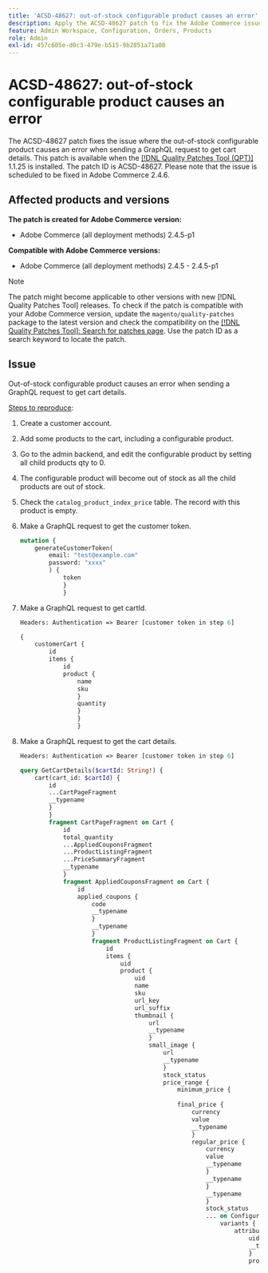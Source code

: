 ```yaml
---
title: 'ACSD-48627: out-of-stock configurable product causes an error'
description: Apply the ACSD-48627 patch to fix the Adobe Commerce issue where the out-of-stock configurable product causes an error when sending a GraphQL request to get cart details.
feature: Admin Workspace, Configuration, Orders, Products
role: Admin
exl-id: 457c605e-d0c3-479e-b515-9b2851a71a08
---
```

# ACSD-48627: out-of-stock configurable product causes an error

The ACSD-48627 patch fixes the issue where the out-of-stock configurable product causes an error when sending a GraphQL request to get cart details. This patch is available when the [[!DNL Quality Patches Tool (QPT)]](https://experienceleague.adobe.com/en/docs/commerce-operations/tools/quality-patches-tool/quality-patches-tool-to-self-serve-quality-patches) 1.1.25 is installed. The patch ID is ACSD-48627. Please note that the issue is scheduled to be fixed in Adobe Commerce 2.4.6. 

## Affected products and versions

**The patch is created for Adobe Commerce version:**

* Adobe Commerce (all deployment methods) 2.4.5-p1

**Compatible with Adobe Commerce versions:**

* Adobe Commerce (all deployment methods) 2.4.5 - 2.4.5-p1

>[!NOTE]
>
>The patch might become applicable to other versions with new [!DNL Quality Patches Tool] releases. To check if the patch is compatible with your Adobe Commerce version, update the `magento/quality-patches` package to the latest version and check the compatibility on the [[!DNL Quality Patches Tool]: Search for patches page](https://experienceleague.adobe.com/tools/commerce-quality-patches/index.html). Use the patch ID as a search keyword to locate the patch.

## Issue

Out-of-stock configurable product causes an error when sending a GraphQL request to get cart details.

<u>Steps to reproduce</u>:

1. Create a customer account.
1. Add some products to the cart, including a configurable product.
1. Go to the admin backend, and edit the configurable product by setting all child products qty to 0.
1. The configurable product will become out of stock as all the child products are out of stock.
1. Check the `catalog_product_index_price` table. The record with this product is empty.
1. Make a GraphQL request to get the customer token.

    ```GraphQL
    mutation {
        generateCustomerToken(
            email: "test@example.com"
            password: "xxxx"
            ) {
                token
                }
                }
    ```

1. Make a GraphQL request to get cartId.

    ```GraphQL
    Headers: Authentication => Bearer [customer token in step 6]
    ```

    ```GraphQL
    {
        customerCart {
            id
            items {
                id
                product {
                    name
                    sku
                    }
                    quantity
                    }
                    }
                    }
    ```

1. Make a GraphQL request to get the cart details.

    ```GraphQL
    Headers: Authentication => Bearer [customer token in step 6]
    ```

    ```GraphQL
    query GetCartDetails($cartId: String!) {
        cart(cart_id: $cartId) {
            id
            ...CartPageFragment
            __typename
            }
            }
            fragment CartPageFragment on Cart {
                id
                total_quantity
                ...AppliedCouponsFragment
                ...ProductListingFragment
                ...PriceSummaryFragment
                __typename
                }
                fragment AppliedCouponsFragment on Cart {
                    id
                    applied_coupons {
                        code
                        __typename
                        }
                        __typename
                        }
                        fragment ProductListingFragment on Cart {
                            id
                            items {
                                uid
                                product {
                                    uid
                                    name
                                    sku
                                    url_key
                                    url_suffix
                                    thumbnail {
                                        url
                                        __typename
                                        }
                                        small_image {
                                            url
                                            __typename
                                            }
                                            stock_status
                                            price_range {
                                                minimum_price {
                                                
                                                final_price {
                                                    currency
                                                    value
                                                    __typename
                                                    }
                                                    regular_price {
                                                        currency
                                                        value
                                                        __typename
                                                        }
                                                        __typename
                                                        }
                                                        __typename
                                                        }
                                                        stock_status
                                                        ... on ConfigurableProduct {
                                                            variants {
                                                                attributes {
                                                                    uid
                                                                    __typename
                                                                    }
                                                                    product {
                                                                        uid
                                                                        small_image {
                                                                            url
                                                                            __typename
                                                                            }
                                                                            stock_status
                                                                            __typename
                                                                            }
                                                                            __typename
                                                                            }
                                                                            __typename
                                                                            }
                                                                            __typename
                                                                            }
                                                                            prices {
                                                                                price {
                                                                                    currency
                                                                                    value
                                                                                    __typename
                                                                                    }
                                                                                    __typename
                                                                                    }
                                                                                    quantity
                                                                                    ... on
                                                                                    ConfigurableCartItem {
                                                                                        configurable_options {
                                                                                            id
                                                                                            configurable_product_option_uid
                                                                                            option_label
                                                                                            configurable_product_option_value_uid
                                                                                            value_label
                                                                                            __typename
                                                                                            }
                                                                                            __typename
                                                                                            }
                                                                                            __typename
                                                                                            }
                                                                                            __typename
                                                                                            }
                                                                                            fragment PriceSummaryFragment on Cart {
                                                                                                id
                                                                                                items {
                                                                                                    uid
                                                                                                    quantity
                                                                                                    __typename
                                                                                                    }
                                                                                                    ...ShippingSummaryFragment
                                                                                                    prices {
                                                                                                        ...TaxSummaryFragment
                                                                                                        ...DiscountSummaryFragment
                                                                                                        ...GrandTotalFragment
                                                                                                        subtotal_excluding_tax {
                                                                                                            currency
                                                                                                            value
                                                                                                            __typename
                                                                                                            }
                                                                                                            subtotal_including_tax {
                                                                                                                currency
                                                                                                                value
                                                                                                                __typename
                                                                                                                }
                                                                                                                __typename
                                                                                                                }
                                                                                                                __typename
                                                                                                                }
                                                                                                                fragment DiscountSummaryFragment on
                                                                                                                CartPrices {
                                                                                                                    discounts {
                                                                                                                        amount {
                                                                                                                            currency
                                                                                                                            value
                                                                                                                            __typename
                                                                                                                            }
                                                                                                                            label
                                                                                                                            __typename
                                                                                                                            }
                                                                                                                            __typename
                                                                                                                            }
                                                                                                                            fragment GrandTotalFragment on CartPrices {
                                                                                                                                grand_total {
                                                                                                                                    currency
                                                                                                                                    value
                                                                                                                                    __typename
                                                                                                                                    }
                                                                                                                                    __typename
                                                                                                                                    }
                                                                                                                                    fragment ShippingSummaryFragment on Cart {
                                                                                                                                        id
                                                                                                                                        shipping_addresses {
                                                                                                                                            selected_shipping_method {
                                                                                                                                                amount {
                                                                                                                                                    currency
                                                                                                                                                    value
                                                                                                                                                    __typename
                                                                                                                                                    }
                                                                                                                                                    __typename
                                                                                                                                                    }
                                                                                                                                                    street
                                                                                                                                                    __typename
                                                                                                                                                    }
                                                                                                                                                    __typename
                                                                                                                                                    }
                                                                                                                                                    fragment TaxSummaryFragment on CartPrices {
                                                                                                                                                        applied_taxes {
                                                                                                                                                            amount {
                                                                                                                                                                currency
                                                                                                                                                                value
                                                                                                                                                                __typename
                                                                                                                                                                }
                                                                                                                                                                __typename
                                                                                                                                                                }
                                                                                                                                                                __typename
                                                                                                                                                                }
    ```

<u>Expected results</u>:

No *Internal server error* in the response.

<u>Actual results</u>:

There is an *Internal server error* in the response.

## Apply the patch

To apply individual patches, use the following links depending on your deployment method:

* Adobe Commerce or Magento Open Source on-premises: [[!DNL Quality Patches Tool] > Usage](/help/tools/quality-patches-tool/usage.md) in the [!DNL Quality Patches Tool] guide
* Adobe Commerce on cloud infrastructure: [Upgrades and Patches > Apply Patches](https://experienceleague.adobe.com/docs/commerce-cloud-service/user-guide/develop/upgrade/apply-patches.html) in the Commerce on Cloud Infrastructure guide

## Related reading

* [[!DNL Quality Patches Tool] released: a new tool to self-serve quality patches](https://experienceleague.adobe.com/en/docs/commerce-operations/tools/quality-patches-tool/quality-patches-tool-to-self-serve-quality-patches) in the support knowledge base
* [Check if patch is available for your Adobe Commerce issue using [!DNL Quality Patches Tool]](/help/tools/quality-patches-tool/patches-available-in-qpt/check-patch-for-magento-issue-with-magento-quality-patches.md) in the [!UICONTROL Quality Patches Tool] guide
* [Best practices for modifying database tables](https://experienceleague.adobe.com/en/docs/commerce-operations/implementation-playbook/best-practices/development/modifying-core-and-third-party-tables#why-adobe-recommends-avoiding-modifications) in the Commerce Implementation Playbook

For info about other patches available in QPT, refer to [[!DNL Quality Patches Tool]: Search for patches](https://experienceleague.adobe.com/tools/commerce-quality-patches/index.html) in the [!DNL Quality Patches Tool] guide.

